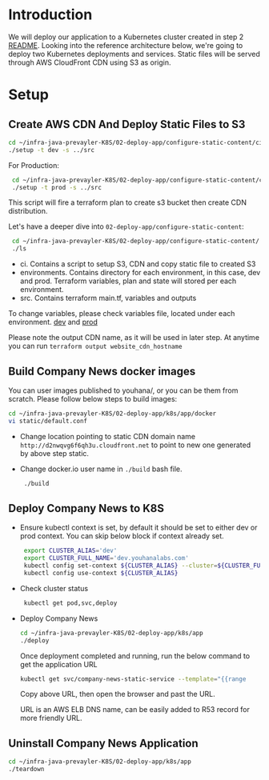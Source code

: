 # Introduction
We will deploy our application to a Kubernetes cluster created in step 2 [README](../01-deploy-k8s/README.md).
Looking into the reference architecture below, we're going to deploy two Kubernetes deployments and services.
Static files will be served through AWS CloudFront CDN using S3 as origin.

# Setup
## Create AWS CDN And Deploy Static Files to S3

```bash
cd ~/infra-java-prevayler-K8S/02-deploy-app/configure-static-content/ci
./setup -t dev -s ../src
```

For Production:

  ```bash
   cd ~/infra-java-prevayler-K8S/02-deploy-app/configure-static-content/ci
   ./setup -t prod -s ../src
   ```

  This script will fire a terraform plan to create s3 bucket then create CDN    distribution.

Let's have a deeper dive into `02-deploy-app/configure-static-content`:

  ```bash
   cd ~/infra-java-prevayler-K8S/02-deploy-app/configure-static-content/
   ./ls
  ```
* ci. Contains a script to setup S3, CDN and copy static file to created S3
* environments. Contains directory for each environment, in this case, dev and prod. Terraform variables, plan and state will stored per each environment.
* src. Contains terraform main.tf, variables and outputs

To change variables, please check variables file, located under each environment. [dev](02-deploy-app/configure-static-content/environments/dev/dev.tfvars) and [prod](02-deploy-app/configure-static-content/environments/prod/prod.tfvars)

Please note the output CDN name, as it will be used in later step. At anytime you can run `terraform output website_cdn_hostname`


## Build Company News docker images

You can user images published to youhana/, or you can be them from scratch. Please follow below steps to build images:
   ```bash
   cd ~/infra-java-prevayler-K8S/02-deploy-app/k8s/app/docker
   vi static/default.conf
   ```
* Change location pointing to static CDN domain name `http://d2nwqvg6f6qh3u.cloudfront.net` to point to new one generated by above step static.
* Change docker.io user name in `./build` bash file.

    ```bash
     ./build
    ```

## Deploy Company News to K8S
* Ensure kubectl context is set, by default it should be set to either dev or prod context. You can skip below block if context already set.
   ```bash
    export CLUSTER_ALIAS='dev'
    export CLUSTER_FULL_NAME='dev.youhanalabs.com'
    kubectl config set-context ${CLUSTER_ALIAS} --cluster=${CLUSTER_FULL_NAME}     --user=${CLUSTER_FULL_NAME}
    kubectl config use-context ${CLUSTER_ALIAS}
   ```

* Check cluster status
  ```bash
   kubectl get pod,svc,deploy
   ```

* Deploy Company News

   ```bash
   cd ~/infra-java-prevayler-K8S/02-deploy-app/k8s/app
   ./deploy
   ```
  Once deployment completed and running, run the below command to get the application URL

   ```bash
  kubectl get svc/company-news-static-service --template="{{range       .status.loadBalancer.ingress}} {{.hostname}} {{end}}"
   ```
  Copy above URL, then open the browser and past the URL.

  URL is an AWS ELB DNS name, can be easily added to R53 record for more friendly URL.

## Uninstall Company News Application

   ```bash
   cd ~/infra-java-prevayler-K8S/02-deploy-app/k8s/app
   ./teardown
   ```


